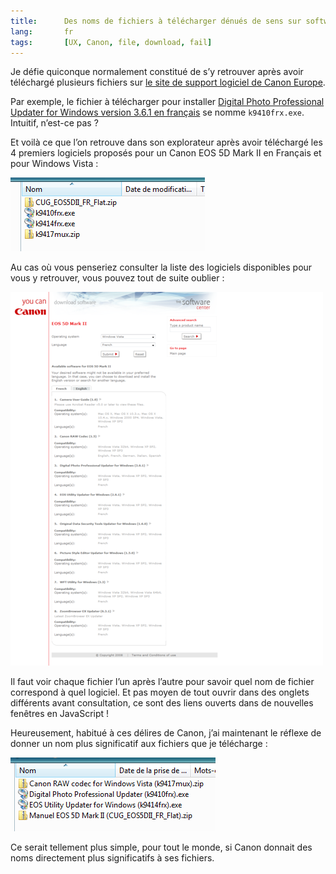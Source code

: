 ```yaml
---
title:      Des noms de fichiers à télécharger dénués de sens sur software.canon-europe.com
lang:       fr
tags:       [UX, Canon, file, download, fail]
---
```


Je défie quiconque normalement constitué de s’y retrouver après avoir téléchargé plusieurs fichiers sur [le site de support logiciel de Canon Europe](http://software.canon-europe.com/).

Par exemple, le fichier à télécharger pour installer [Digital Photo Professional Updater for Windows version 3.6.1 en français](http://software.canon-europe.com/software/0033258.asp) se nomme `k9410frx.exe`. Intuitif, n’est-ce pas ?

Et voilà ce que l’on retrouve dans son explorateur après avoir téléchargé les 4 premiers logiciels proposés pour un Canon EOS 5D Mark II en Français et pour Windows Vista :

![](tumblr_l681t3ba6.png)

Au cas où vous penseriez consulter la liste des logiciels disponibles pour vous y retrouver, vous pouvez tout de suite oublier :

![](tumblr_l681u0255.png)

Il faut voir chaque fichier l’un après l’autre pour savoir quel nom de fichier correspond à quel logiciel. Et pas moyen de tout ouvrir dans des onglets différents avant consultation, ce sont des liens ouverts dans de nouvelles fenêtres en JavaScript !

Heureusement, habitué à ces délires de Canon, j’ai maintenant le réflexe de donner un nom plus significatif aux fichiers que je télécharge :

![](tumblr_l681wba79.png)

Ce serait tellement plus simple, pour tout le monde, si Canon donnait des noms directement plus significatifs à ses fichiers.
